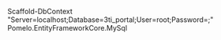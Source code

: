 ﻿Scaffold-DbContext "Server=localhost;Database=3ti_portal;User=root;Password=;" Pomelo.EntityFrameworkCore.MySql
                                                                               